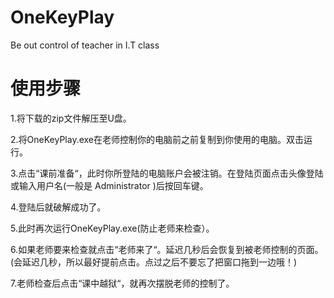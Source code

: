 # OneKeyPlay
Be out control of teacher in I.T class

# 使用步骤
1.将下载的zip文件解压至U盘。

2.将OneKeyPlay.exe在老师控制你的电脑前之前复制到你使用的电脑。双击运行。

3.点击“课前准备“，此时你所登陆的电脑账户会被注销。在登陆页面点击头像登陆或输入用户名(一般是 Administrator )后按回车键。

4.登陆后就破解成功了。

5.此时再次运行OneKeyPlay.exe(防止老师来检查）。

6.如果老师要来检查就点击“老师来了“。延迟几秒后会恢复到被老师控制的页面。(会延迟几秒，所以最好提前点击。点过之后不要忘了把窗口拖到一边哦！)

7.老师检查后点击“课中越狱“，就再次摆脱老师的控制了。
